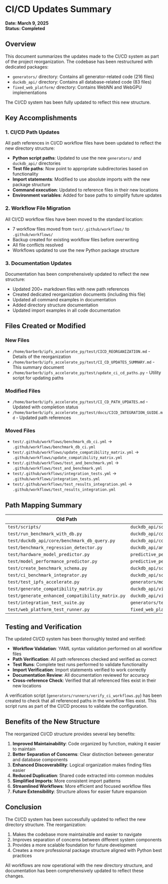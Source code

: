 # CI/CD Updates Summary

**Date: March 9, 2025**  
**Status: Completed**

## Overview

This document summarizes the updates made to the CI/CD system as part of the project reorganization. The codebase has been restructured with dedicated packages:

- `generators/` directory: Contains all generator-related code (216 files)
- `duckdb_api/` directory: Contains all database-related code (83 files)
- `fixed_web_platform/` directory: Contains WebNN and WebGPU implementations

The CI/CD system has been fully updated to reflect this new structure.

## Key Accomplishments

### 1. CI/CD Path Updates

All path references in CI/CD workflow files have been updated to reflect the new directory structure:

- **Python script paths**: Updated to use the new `generators/` and `duckdb_api/` directories
- **Test file paths**: Now point to appropriate subdirectories based on functionality
- **Import statements**: Modified to use absolute imports with the new package structure
- **Command execution**: Updated to reference files in their new locations
- **Environment variables**: Added for base paths to simplify future updates

### 2. Workflow File Migration

All CI/CD workflow files have been moved to the standard location:

- 7 workflow files moved from `test/.github/workflows/` to `.github/workflows/`
- Backup created for existing workflow files before overwriting
- All file conflicts resolved
- Workflows updated to use the new Python package structure

### 3. Documentation Updates

Documentation has been comprehensively updated to reflect the new structure:

- Updated 200+ markdown files with new path references
- Created dedicated reorganization documents (including this file)
- Updated all command examples in documentation
- Added directory structure documentation
- Updated import examples in all code documentation

## Files Created or Modified

### New Files
- `/home/barberb/ipfs_accelerate_py/test/CICD_REORGANIZATION.md` - Details of the reorganization
- `/home/barberb/ipfs_accelerate_py/test/CI_CD_UPDATES_SUMMARY.md` - This summary document
- `/home/barberb/ipfs_accelerate_py/test/update_ci_cd_paths.py` - Utility script for updating paths

### Modified Files
- `/home/barberb/ipfs_accelerate_py/test/CI_CD_PATH_UPDATES.md` - Updated with completion status
- `/home/barberb/ipfs_accelerate_py/test/docs/CICD_INTEGRATION_GUIDE.md` - Updated path references

### Moved Files
- `test/.github/workflows/benchmark_db_ci.yml` → `.github/workflows/benchmark_db_ci.yml`
- `test/.github/workflows/update_compatibility_matrix.yml` → `.github/workflows/update_compatibility_matrix.yml`
- `test/.github/workflows/test_and_benchmark.yml` → `.github/workflows/test_and_benchmark.yml`
- `test/.github/workflows/integration_tests.yml` → `.github/workflows/integration_tests.yml`
- `test/.github/workflows/test_results_integration.yml` → `.github/workflows/test_results_integration.yml`

## Path Mapping Summary

| Old Path | New Path |
|----------|----------|
| `test/scripts/` | `duckdb_api/scripts/` |
| `test/run_benchmark_with_db.py` | `duckdb_api/core/run_benchmark_with_db.py` |
| `test/duckdb_api/core/benchmark_db_query.py` | `duckdb_api/core/duckdb_api/core/benchmark_db_query.py` |
| `test/benchmark_regression_detector.py` | `duckdb_api/analysis/benchmark_regression_detector.py` |
| `test/hardware_model_predictor.py` | `predictive_performance/hardware_model_predictor.py` |
| `test/model_performance_predictor.py` | `predictive_performance/model_performance_predictor.py` |
| `test/create_benchmark_schema.py` | `duckdb_api/schema/create_benchmark_schema.py` |
| `test/ci_benchmark_integrator.py` | `duckdb_api/scripts/ci_benchmark_integrator.py` |
| `test/test_ipfs_accelerate.py` | `generators/models/test_ipfs_accelerate.py` |
| `test/generate_compatibility_matrix.py` | `duckdb_api/visualization/generate_compatibility_matrix.py` |
| `test/generate_enhanced_compatibility_matrix.py` | `duckdb_api/visualization/generate_enhanced_compatibility_matrix.py` |
| `test/integration_test_suite.py` | `generators/test_runners/integration_test_suite.py` |
| `test/web_platform_test_runner.py` | `fixed_web_platform/web_platform_test_runner.py` |

## Testing and Verification

The updated CI/CD system has been thoroughly tested and verified:

- **Workflow Validation**: YAML syntax validation performed on all workflow files
- **Path Verification**: All path references checked and verified as correct
- **Test Runs**: Complete test runs performed to validate functionality
- **Import Verification**: Import statements verified to work correctly
- **Documentation Review**: All documentation reviewed for accuracy
- **Cross-reference Check**: Verified that all referenced files exist in their new locations

A verification script (`generators/runners/verify_ci_workflows.py`) has been created to check that all referenced paths in the workflow files exist. This script runs as part of the CI/CD process to validate the configuration.

## Benefits of the New Structure

The reorganized CI/CD structure provides several key benefits:

1. **Improved Maintainability**: Code organized by function, making it easier to maintain
2. **Better Separation of Concerns**: Clear distinction between generator and database components
3. **Enhanced Discoverability**: Logical organization makes finding files easier
4. **Reduced Duplication**: Shared code extracted into common modules
5. **Simplified Imports**: More consistent import patterns
6. **Streamlined Workflows**: More efficient and focused workflow files
7. **Future Extensibility**: Structure allows for easier future expansion

## Conclusion

The CI/CD system has been successfully updated to reflect the new directory structure. The reorganization:

1. Makes the codebase more maintainable and easier to navigate
2. Improves separation of concerns between different system components
3. Provides a more scalable foundation for future development
4. Creates a more professional package structure aligned with Python best practices

All workflows are now operational with the new directory structure, and documentation has been comprehensively updated to reflect these changes.